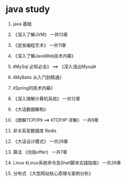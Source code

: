 # java study

1. java 基础
2. 《深入了解JVM》
    一共13章

3. 《迸发编程艺术》
    一共11章

4. 《深入了解JavaWeb技术内幕》
5. 《MySql 必知必会》 ==> 《深入浅出Mysql》
6. 《MyBatis 从入门到精通》
7. 《Spring的技术内幕》
8. 《深入理解计算机系统》
    一共12章

9. 《大话数据解构》
10. 《图解TCP/IP》 ==> 《TCP/IP 详解》
    一共9章

11. 非关系型数据库 Redis
12. 《大话设计模式》
    一共29章

13. 算法 《剑指offer》
    一共7章

14. Linux 《Linux系统命令及Shell脚本实践指南》
    一共26章
    
15. 分布式 《大型网站核心原理与案例分析》
